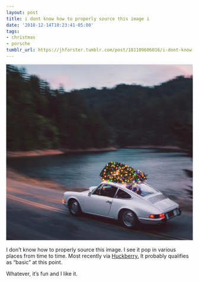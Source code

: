 ```yaml
---
layout: post
title: i dont know how to properly source this image i
date: '2018-12-14T10:23:41-05:00'
tags:
- christmas
- porsche
tumblr_url: https://jhforster.tumblr.com/post/181109606016/i-dont-know-how-to-properly-source-this-image-i
---
```

 ![](/tumblr_files/tumblr_pjqg3h1zkv1uxadqoo1_1280.png)  

I don’t know how to properly source this image. I see it pop in various places from time to time. Most recently via [Huckberry.](https://huckberry.com/)&nbsp;It probably qualifies as&nbsp;“basic” at this point.

Whatever, it’s fun and I like it.

